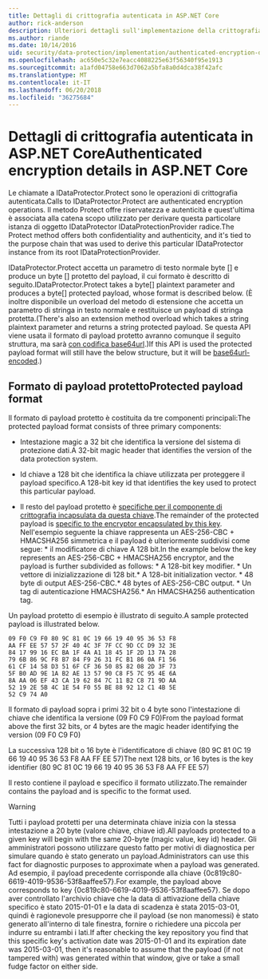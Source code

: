 ```yaml
---
title: Dettagli di crittografia autenticata in ASP.NET Core
author: rick-anderson
description: Ulteriori dettagli sull'implementazione della crittografia autenticata la protezione dei dati di ASP.NET Core.
ms.author: riande
ms.date: 10/14/2016
uid: security/data-protection/implementation/authenticated-encryption-details
ms.openlocfilehash: ac650e5c32e7eacc4088225e63f56340f95e1913
ms.sourcegitcommit: a1afd04758e663d7062a5bfa8a0d4dca38f42afc
ms.translationtype: MT
ms.contentlocale: it-IT
ms.lasthandoff: 06/20/2018
ms.locfileid: "36275684"
---
```

# <a name="authenticated-encryption-details-in-aspnet-core"></a><span data-ttu-id="06648-103">Dettagli di crittografia autenticata in ASP.NET Core</span><span class="sxs-lookup"><span data-stu-id="06648-103">Authenticated encryption details in ASP.NET Core</span></span>

<a name="data-protection-implementation-authenticated-encryption-details"></a>

<span data-ttu-id="06648-104">Le chiamate a IDataProtector.Protect sono le operazioni di crittografia autenticata.</span><span class="sxs-lookup"><span data-stu-id="06648-104">Calls to IDataProtector.Protect are authenticated encryption operations.</span></span> <span data-ttu-id="06648-105">Il metodo Protect offre riservatezza e autenticità e quest'ultima è associata alla catena scopo utilizzato per derivare questa particolare istanza di oggetto IDataProtector IDataProtectionProvider radice.</span><span class="sxs-lookup"><span data-stu-id="06648-105">The Protect method offers both confidentiality and authenticity, and it's tied to the purpose chain that was used to derive this particular IDataProtector instance from its root IDataProtectionProvider.</span></span>

<span data-ttu-id="06648-106">IDataProtector.Protect accetta un parametro di testo normale byte [] e produce un byte [] protetto del payload, il cui formato è descritto di seguito.</span><span class="sxs-lookup"><span data-stu-id="06648-106">IDataProtector.Protect takes a byte[] plaintext parameter and produces a byte[] protected payload, whose format is described below.</span></span> <span data-ttu-id="06648-107">(È inoltre disponibile un overload del metodo di estensione che accetta un parametro di stringa in testo normale e restituisce un payload di stringa protetta.</span><span class="sxs-lookup"><span data-stu-id="06648-107">(There's also an extension method overload which takes a string plaintext parameter and returns a string protected payload.</span></span> <span data-ttu-id="06648-108">Se questa API viene usata il formato di payload protetto avranno comunque il seguito struttura, ma sarà [con codifica base64url](https://tools.ietf.org/html/rfc4648#section-5).)</span><span class="sxs-lookup"><span data-stu-id="06648-108">If this API is used the protected payload format will still have the below structure, but it will be [base64url-encoded](https://tools.ietf.org/html/rfc4648#section-5).)</span></span>

## <a name="protected-payload-format"></a><span data-ttu-id="06648-109">Formato di payload protetto</span><span class="sxs-lookup"><span data-stu-id="06648-109">Protected payload format</span></span>

<span data-ttu-id="06648-110">Il formato di payload protetto è costituita da tre componenti principali:</span><span class="sxs-lookup"><span data-stu-id="06648-110">The protected payload format consists of three primary components:</span></span>

* <span data-ttu-id="06648-111">Intestazione magic a 32 bit che identifica la versione del sistema di protezione dati.</span><span class="sxs-lookup"><span data-stu-id="06648-111">A 32-bit magic header that identifies the version of the data protection system.</span></span>

* <span data-ttu-id="06648-112">Id chiave a 128 bit che identifica la chiave utilizzata per proteggere il payload specifico.</span><span class="sxs-lookup"><span data-stu-id="06648-112">A 128-bit key id that identifies the key used to protect this particular payload.</span></span>

* <span data-ttu-id="06648-113">Il resto del payload protetto è [specifiche per il componente di crittografia incapsulata da questa chiave](xref:security/data-protection/implementation/subkeyderivation#data-protection-implementation-subkey-derivation).</span><span class="sxs-lookup"><span data-stu-id="06648-113">The remainder of the protected payload is [specific to the encryptor encapsulated by this key](xref:security/data-protection/implementation/subkeyderivation#data-protection-implementation-subkey-derivation).</span></span> <span data-ttu-id="06648-114">Nell'esempio seguente la chiave rappresenta un AES-256-CBC + HMACSHA256 simmetrica e il payload è ulteriormente suddivisi come segue: \* il modificatore di chiave A 128 bit.</span><span class="sxs-lookup"><span data-stu-id="06648-114">In the example below the key represents an AES-256-CBC + HMACSHA256 encryptor, and the payload is further subdivided as follows: \* A 128-bit key modifier.</span></span> <span data-ttu-id="06648-115">\* Un vettore di inizializzazione di 128 bit.</span><span class="sxs-lookup"><span data-stu-id="06648-115">\* A 128-bit initialization vector.</span></span> <span data-ttu-id="06648-116">\* 48 byte di output AES-256-CBC.</span><span class="sxs-lookup"><span data-stu-id="06648-116">\* 48 bytes of AES-256-CBC output.</span></span> <span data-ttu-id="06648-117">\* Un tag di autenticazione HMACSHA256.</span><span class="sxs-lookup"><span data-stu-id="06648-117">\* An HMACSHA256 authentication tag.</span></span>

<span data-ttu-id="06648-118">Un payload protetto di esempio è illustrato di seguito.</span><span class="sxs-lookup"><span data-stu-id="06648-118">A sample protected payload is illustrated below.</span></span>

```
09 F0 C9 F0 80 9C 81 0C 19 66 19 40 95 36 53 F8
AA FF EE 57 57 2F 40 4C 3F 7F CC 9D CC D9 32 3E
84 17 99 16 EC BA 1F 4A A1 18 45 1F 2D 13 7A 28
79 6B 86 9C F8 B7 84 F9 26 31 FC B1 86 0A F1 56
61 CF 14 58 D3 51 6F CF 36 50 85 82 08 2D 3F 73
5F B0 AD 9E 1A B2 AE 13 57 90 C8 F5 7C 95 4E 6A
8A AA 06 EF 43 CA 19 62 84 7C 11 B2 C8 71 9D AA
52 19 2E 5B 4C 1E 54 F0 55 BE 88 92 12 C1 4B 5E
52 C9 74 A0
```

<span data-ttu-id="06648-119">Il formato di payload sopra i primi 32 bit o 4 byte sono l'intestazione di chiave che identifica la versione (09 F0 C9 F0)</span><span class="sxs-lookup"><span data-stu-id="06648-119">From the payload format above the first 32 bits, or 4 bytes are the magic header identifying the version (09 F0 C9 F0)</span></span>

<span data-ttu-id="06648-120">La successiva 128 bit o 16 byte è l'identificatore di chiave (80 9C 81 0C 19 66 19 40 95 36 53 F8 AA FF EE 57)</span><span class="sxs-lookup"><span data-stu-id="06648-120">The next 128 bits, or 16 bytes is the key identifier (80 9C 81 0C 19 66 19 40 95 36 53 F8 AA FF EE 57)</span></span>

<span data-ttu-id="06648-121">Il resto contiene il payload e specifico il formato utilizzato.</span><span class="sxs-lookup"><span data-stu-id="06648-121">The remainder contains the payload and is specific to the format used.</span></span>

>[!WARNING]
> <span data-ttu-id="06648-122">Tutti i payload protetti per una determinata chiave inizia con la stessa intestazione a 20 byte (valore chiave, chiave id).</span><span class="sxs-lookup"><span data-stu-id="06648-122">All payloads protected to a given key will begin with the same 20-byte (magic value, key id) header.</span></span> <span data-ttu-id="06648-123">Gli amministratori possono utilizzare questo fatto per motivi di diagnostica per simulare quando è stato generato un payload.</span><span class="sxs-lookup"><span data-stu-id="06648-123">Administrators can use this fact for diagnostic purposes to approximate when a payload was generated.</span></span> <span data-ttu-id="06648-124">Ad esempio, il payload precedente corrisponde alla chiave {0c819c80-6619-4019-9536-53f8aaffee57}.</span><span class="sxs-lookup"><span data-stu-id="06648-124">For example, the payload above corresponds to key {0c819c80-6619-4019-9536-53f8aaffee57}.</span></span> <span data-ttu-id="06648-125">Se dopo aver controllato l'archivio chiave che la data di attivazione della chiave specifico è stato 2015-01-01 e la data di scadenza è stata 2015-03-01, quindi è ragionevole presupporre che il payload (se non manomessi) è stato generato all'interno di tale finestra, fornire o richiedere una piccola per indurre su entrambi i lati.</span><span class="sxs-lookup"><span data-stu-id="06648-125">If after checking the key repository you find that this specific key's activation date was 2015-01-01 and its expiration date was 2015-03-01, then it's reasonable to assume that the payload (if not tampered with) was generated within that window, give or take a small fudge factor on either side.</span></span>

